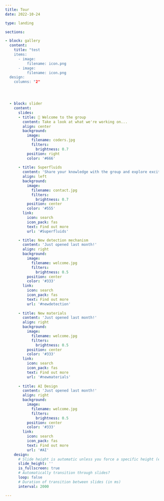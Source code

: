 ```yaml
---
title: Tour
date: 2022-10-24

type: landing

sections:

- block: gallery
  content:
    title: "test
    items:
      - image:
          filename: icon.png
      - image:
          filename: icon.png
  design:
    columns: "2"




  - block: slider
    content:
      slides:
      - title: 👋 Welcome to the group
        content: Take a look at what we're working on...
        align: center
        background:
          image:
            filename: coders.jpg
            filters:
              brightness: 0.7
          position: right
          color: '#666'
        
      - title: Superfluids
        content: 'Share your knowledge with the group and explore exciting new topics together!'
        align: left
        background:
          image:
            filename: contact.jpg
            filters:
              brightness: 0.7
          position: center
          color: '#555'
        link:
          icon: search
          icon_pack: fas
          text: Find out more
          url: '#Superfluids'

      - title: New detection mechanism
        content: 'Just opened last month!'
        align: right
        background:
          image:
            filename: welcome.jpg
            filters:
              brightness: 0.5
          position: center
          color: '#333'
        link:
          icon: search
          icon_pack: fas
          text: Find out more
          url: '#newdetection'
        
      - title: New materials
        content: 'Just opened last month!'
        align: right
        background:
          image:
            filename: welcome.jpg
            filters:
              brightness: 0.5
          position: center
          color: '#333'
        link:
          icon: search
          icon_pack: fas
          text: Find out more
          url: '#newmaterials'
        
      - title: AI Design
        content: 'Just opened last month!'
        align: right
        background:
          image:
            filename: welcome.jpg
            filters:
              brightness: 0.5
          position: center
          color: '#333'
        link:
          icon: search
          icon_pack: fas
          text: Find out more
          url: '#AI'
    design:
      # Slide height is automatic unless you force a specific height (e.g. '400px')
      slide_height: ''
      is_fullscreen: true
      # Automatically transition through slides?
      loop: false
      # Duration of transition between slides (in ms)
      interval: 2000

---
```

